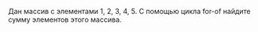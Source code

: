 Дан массив с элементами 1, 2, 3, 4, 5. С помощью цикла for-of найдите сумму элементов этого массива.